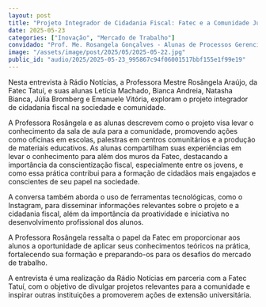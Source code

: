 ```yaml
---
layout: post
title: "Projeto Integrador de Cidadania Fiscal: Fatec e a Comunidade Juntas pela Transformação Social"
date: 2025-05-23
categories: ["Inovação", "Mercado de Trabalho"]
convidado: "Prof. Me. Rosangela Gonçalves - Alunas de Processos Gerenciais"
image: "/assets/image/post/2025/05/2025-05-22.jpg"
public_id: "audio/2025/2025-05-23_995867c94f06001517bbf155e1f99e19"
---
```


Nesta entrevista à Rádio Notícias, a Professora Mestre Rosângela Araújo, da Fatec Tatuí, e suas alunas Letícia Machado, Bianca Andreia, Natasha Bianca, Júlia Bromberg e Emanuele Vitória, exploram o projeto integrador de cidadania fiscal na sociedade e comunidade.  

A Professora Rosângela e as alunas descrevem como o projeto visa levar o conhecimento da sala de aula para a comunidade, promovendo ações como oficinas em escolas, palestras em centros comunitários e a produção de materiais educativos. As alunas compartilham suas experiências em levar o conhecimento para além dos muros da Fatec, destacando a importância da conscientização fiscal, especialmente entre os jovens, e como essa prática contribui para a formação de cidadãos mais engajados e conscientes de seu papel na sociedade.  

A conversa também aborda o uso de ferramentas tecnológicas, como o Instagram, para disseminar informações relevantes sobre o projeto e a cidadania fiscal, além da importância da proatividade e iniciativa no desenvolvimento profissional dos alunos.  

A Professora Rosângela ressalta o papel da Fatec em proporcionar aos alunos a oportunidade de aplicar seus conhecimentos teóricos na prática, fortalecendo sua formação e preparando-os para os desafios do mercado de trabalho.  

A entrevista é uma realização da Rádio Notícias em parceria com a Fatec Tatuí, com o objetivo de divulgar projetos relevantes para a comunidade e inspirar outras instituições a promoverem ações de extensão universitária.
